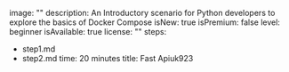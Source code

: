 image: ""
description: An Introductory scenario for Python developers to explore the basics of Docker Compose
isNew: true
isPremium: false
level: beginner
isAvailable: true
license: ""
steps:
- step1.md
- step2.md
time: 20 minutes
title: Fast Apiuk923

